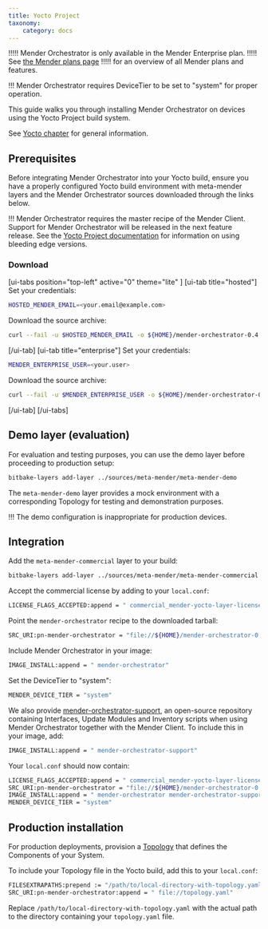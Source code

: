 ```yaml
---
title: Yocto Project
taxonomy:
    category: docs
---
```


!!!!! Mender Orchestrator is only available in the Mender Enterprise plan.
!!!!! See [the Mender plans page](https://mender.io/pricing/plans?target=_blank)
!!!!! for an overview of all Mender plans and features.

!!! Mender Orchestrator requires DeviceTier to be set to "system" for proper operation.

This guide walks you through installing Mender Orchestrator on devices using the Yocto Project build system.

See [Yocto chapter](../../../05.Operating-System-updates-Yocto-Project/) for general information.

## Prerequisites

Before integrating Mender Orchestrator into your Yocto build, ensure you have a properly configured
Yocto build environment with meta-mender layers and the Mender Orchestrator sources downloaded through
the links below.

<!--AUTOVERSION: "% recipe"/ignore -->
!!! Mender Orchestrator requires the master recipe of the Mender Client. Support for Mender Orchestrator will be released in the next feature release. See the [Yocto Project documentation](../../../05.Operating-System-updates-Yocto-Project/03.Build-for-demo/docs.md#configuring-the-build) for information on using bleeding edge versions.

### Download

[ui-tabs position="top-left" active="0" theme="lite" ]
[ui-tab title="hosted"]
Set your credentials:
```bash
HOSTED_MENDER_EMAIL=<your.email@example.com>
```

Download the source archive:
<!--AUTOVERSION: "/mender-orchestrator/yocto/%/"/mender-orchestrator "/mender-orchestrator-%.tar.xz"/mender-orchestrator -->
```bash
curl --fail -u $HOSTED_MENDER_EMAIL -o ${HOME}/mender-orchestrator-0.4.0.tar.xz https://downloads.customer.mender.io/content/hosted/mender-orchestrator/yocto/0.4.0/mender-orchestrator-0.4.0.tar.xz
```
[/ui-tab]
[ui-tab title="enterprise"]
Set your credentials:
```bash
MENDER_ENTERPRISE_USER=<your.user>
```

Download the source archive:
<!--AUTOVERSION: "/mender-orchestrator/yocto/%/"/mender-orchestrator "/mender-orchestrator-%.tar.xz"/mender-orchestrator -->
```bash
curl --fail -u $MENDER_ENTERPRISE_USER -o ${HOME}/mender-orchestrator-0.4.0.tar.xz https://downloads.customer.mender.io/content/on-prem/mender-orchestrator/yocto/0.4.0/mender-orchestrator-0.4.0.tar.xz
```
[/ui-tab]
[/ui-tabs]

## Demo layer (evaluation)

For evaluation and testing purposes, you can use the demo layer before proceeding to production setup:

```bash
bitbake-layers add-layer ../sources/meta-mender/meta-mender-demo
```

The `meta-mender-demo` layer provides a mock environment with a corresponding Topology for testing and demonstration purposes.

!!! The demo configuration is inappropriate for production devices.

## Integration


Add the `meta-mender-commercial` layer to your build:

```bash
bitbake-layers add-layer ../sources/meta-mender/meta-mender-commercial
```

Accept the commercial license by adding to your `local.conf`:

```bash
LICENSE_FLAGS_ACCEPTED:append = " commercial_mender-yocto-layer-license"
```

Point the `mender-orchestrator` recipe to the downloaded tarball:

<!--AUTOVERSION: "/mender-orchestrator-%.tar.xz"/mender-orchestrator -->
```bash
SRC_URI:pn-mender-orchestrator = "file://${HOME}/mender-orchestrator-0.4.0.tar.xz"
```

Include Mender Orchestrator in your image:

```bash
IMAGE_INSTALL:append = " mender-orchestrator"
```

Set the DeviceTier to "system":

```bash
MENDER_DEVICE_TIER = "system"
```

We also provide [mender-orchestrator-support](https://github.com/mendersoftware/mender-orchestrator-support),
an open-source repository containing Interfaces, Update Modules and Inventory scripts when
using Mender Orchestrator together with the Mender Client. To include this in your image, add:

```bash
IMAGE_INSTALL:append = " mender-orchestrator-support"
```

Your `local.conf` should now contain:

<!--AUTOVERSION: "/mender-orchestrator-%.tar.xz"/mender-orchestrator -->
```bash
LICENSE_FLAGS_ACCEPTED:append = " commercial_mender-yocto-layer-license"
SRC_URI:pn-mender-orchestrator = "file://${HOME}/mender-orchestrator-0.4.0.tar.xz"
IMAGE_INSTALL:append = " mender-orchestrator mender-orchestrator-support"
MENDER_DEVICE_TIER = "system"
```

## Production installation

For production deployments, provision a [Topology](../../02.Topology/docs.md) that defines the Components of your System.

To include your Topology file in the Yocto build, add this to your `local.conf`:

```bash
FILESEXTRAPATHS:prepend := "/path/to/local-directory-with-topology.yaml:"
SRC_URI:pn-mender-orchestrator:append = " file://topology.yaml"
```

Replace `/path/to/local-directory-with-topology.yaml` with the actual path to the directory containing your `topology.yaml` file.

